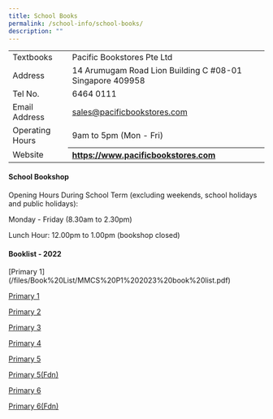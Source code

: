 ```yaml
---
title: School Books
permalink: /school-info/school-books/
description: ""
---
```

<table border="0">
<tbody>
<tr>
<td>Textbooks&nbsp;</td>
<td>Pacific Bookstores Pte Ltd</td>
</tr>
<tr>
<td>Address</td>
<td>14 Arumugam Road Lion Building C #08-01 Singapore 409958</td>
</tr>
<tr>
<td>Tel No.</td>
<td>6464 0111</td>
</tr>
<tr>
<td>Email Address</td>
<td><a href="mailto:sales@pacificbookstores.com">sales@pacificbookstores.com</a></td>
</tr>
<tr>
<td>Operating Hours</td>
<td>9am to 5pm (Mon - Fri)</td>
</tr>
<tr>
<td>Website</td>
<th style="text-align: left;"><a href="https://www.pacificbookstores.com/" target="_blank" rel="noopener">https://www.pacificbookstores.com</a></th>
</tr>
</tbody>
</table>
<h4><strong>School Bookshop</strong></h4>
<p>Opening Hours During School Term (excluding weekends, school holidays and public holidays):</p>
<p>Monday - Friday (8.30am to 2.30pm)</p>
<p>Lunch Hour: 12.00pm to 1.00pm (bookshop closed)</p>
<h4><strong>Booklist - 2022</strong></h4>
[Primary 1](/files/Book%20List/MMCS%20P1%202023%20book%20list.pdf)


<p><a href="/files/MMCS%20P1%202022%20book%20list.pdf" target="_blank" rel="noopener">Primary 1</a></p>
<p><a href="/files/MMCS%20P2%202022%20book%20list.pdf" target="_blank" rel="noopener">Primary 2</a></p>
<p><a href="/files/MMCS%20P3%202022%20book%20list.pdf" target="_blank" rel="noopener">Primary 3</a></p>
</div>
<p><a href="/files/MMCS%20P4%202022%20book%20list.pdf" target="_blank" rel="noopener">Primary 4</a></p>
<p><a href="/files/MMCS%20P5%202022%20book%20list.pdf" target="_blank" rel="noopener">Primary 5</a></p>
<p><a href="/files/MMCS%20P5%20Fdn%202022%20book%20list.pdf" target="_blank" rel="noopener">Primary 5(Fdn)</a></p>
<p><a href="/files/MMCS%20P6%202022%20book%20list.pdf" target="_blank" rel="noopener">Primary 6</a></p>
<p><a href="/files/MMCS%20P6%20Fdn%202022%20book%20list.pdf" target="_blank" rel="noopener">Primary 6(Fdn)</a></p>
